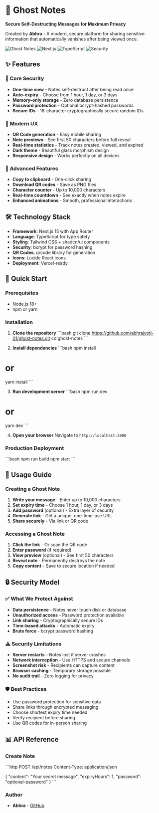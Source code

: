 # 👻 Ghost Notes

**Secure Self-Destructing Messages for Maximum Privacy**

Created by **Abhra** - A modern, secure platform for sharing sensitive information that automatically vanishes after being viewed once.

![Ghost Notes](https://img.shields.io/badge/Ghost%20Notes-v1.0-purple?style=for-the-badge)
![Next.js](https://img.shields.io/badge/Next.js-15-black?style=for-the-badge&logo=next.js)
![TypeScript](https://img.shields.io/badge/TypeScript-blue?style=for-the-badge&logo=typescript)
![Security](https://img.shields.io/badge/Security-First-red?style=for-the-badge&logo=shield)

## ✨ Features

### 🔐 **Core Security**
- **One-time view** - Notes self-destruct after being read once
- **Auto-expiry** - Choose from 1 hour, 1 day, or 3 days
- **Memory-only storage** - Zero database persistence
- **Password protection** - Optional bcrypt-hashed passwords
- **Secure IDs** - 16-character cryptographically secure random IDs

### 📱 **Modern UX**
- **QR Code generation** - Easy mobile sharing
- **Note previews** - See first 50 characters before full reveal
- **Real-time statistics** - Track notes created, viewed, and expired
- **Dark theme** - Beautiful glass morphism design
- **Responsive design** - Works perfectly on all devices

### 🚀 **Advanced Features**
- **Copy to clipboard** - One-click sharing
- **Download QR codes** - Save as PNG files
- **Character counter** - Up to 10,000 characters
- **Real-time countdown** - See exactly when notes expire
- **Enhanced animations** - Smooth, professional interactions

## 🛠️ Technology Stack

- **Framework**: Next.js 15 with App Router
- **Language**: TypeScript for type safety
- **Styling**: Tailwind CSS + shadcn/ui components
- **Security**: bcrypt for password hashing
- **QR Codes**: qrcode library for generation
- **Icons**: Lucide React icons
- **Deployment**: Vercel-ready

## 🚀 Quick Start

### Prerequisites
- Node.js 18+ 
- npm or yarn

### Installation

1. **Clone the repository**
\`\`\`bash
git clone https://github.com/abhrajyoti-01/ghost-notes.git
cd ghost-notes
\`\`\`

2. **Install dependencies**
\`\`\`bash
npm install
# or
yarn install
\`\`\`

3. **Run development server**
\`\`\`bash
npm run dev
# or
yarn dev
\`\`\`

4. **Open your browser**
Navigate to `http://localhost:3000`

### Production Deployment

\`\`\`bash
npm run build
npm start
\`\`\`

## 📖 Usage Guide

### Creating a Ghost Note

1. **Write your message** - Enter up to 10,000 characters
2. **Set expiry time** - Choose 1 hour, 1 day, or 3 days
3. **Add password** (optional) - Extra layer of security
4. **Generate link** - Get a unique, one-time-use URL
5. **Share securely** - Via link or QR code

### Accessing a Ghost Note

1. **Click the link** - Or scan the QR code
2. **Enter password** (if required)
3. **View preview** (optional) - See first 50 characters
4. **Reveal note** - Permanently destroys the note
5. **Copy content** - Save to secure location if needed

## 🔒 Security Model

### ✅ What We Protect Against
- **Data persistence** - Notes never touch disk or database
- **Unauthorized access** - Password protection available
- **Link sharing** - Cryptographically secure IDs
- **Time-based attacks** - Automatic expiry
- **Brute force** - bcrypt password hashing

### ⚠️ Security Limitations
- **Server restarts** - Notes lost if server crashes
- **Network interception** - Use HTTPS and secure channels
- **Screenshot risk** - Recipients can capture content
- **Browser caching** - Temporary storage possible
- **No audit trail** - Zero logging for privacy

### 🛡️ Best Practices
- Use password protection for sensitive data
- Share links through encrypted messaging
- Choose shortest expiry time needed
- Verify recipient before sharing
- Use QR codes for in-person sharing

## 📊 API Reference

### Create Note
\`\`\`http
POST /api/notes
Content-Type: application/json

{
  "content": "Your secret message",
  "expiryHours": 1,
  "password": "optional-password"
}
\`\`\`
### Author
- **Abhra** - [GitHub](https://github.com/abhrajyoti-01)
